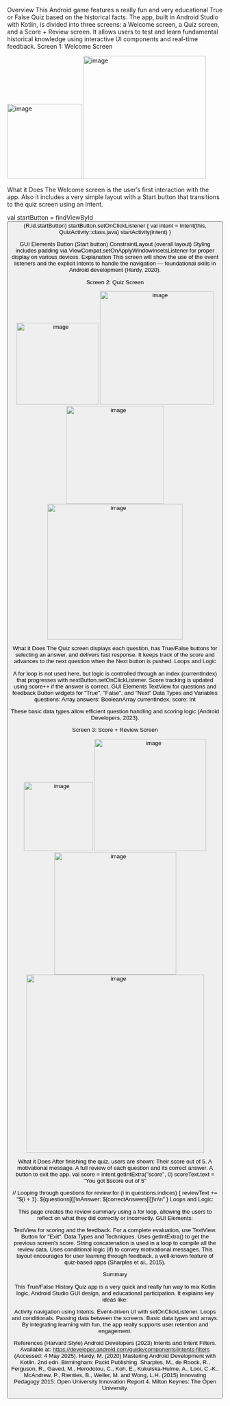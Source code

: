 
Overview
This Android game features a really fun and very educational True or False Quiz based on the historical facts.  The app, built in Android Studio with Kotlin, is divided into three screens: a Welcome screen, a Quiz screen, and a Score + Review screen.  It allows users to test and learn fundamental historical knowledge using interactive UI components and real-time feedback. 
 Screen 1: Welcome Screen

<img width="174" alt="image" src="https://github.com/user-attachments/assets/8915b888-12ce-4e67-9b9b-bdd7a3c3f072" />


 <img width="286" alt="image" src="https://github.com/user-attachments/assets/3c4122ac-ce93-44fe-993e-910e62f61e7a" />


What it Does
The Welcome screen is the user’s first interaction with the app. Also it includes a very simple layout with a Start button that transitions to the quiz screen using an Intent.

val startButton = findViewById<Button>(R.id.startButton)
startButton.setOnClickListener {
val intent = Intent(this, QuizActivity::class.java)
startActivity(intent)
}

 GUI Elements
Button (Start button)
ConstraintLayout (overall layout)
Styling includes padding via ViewCompat.setOnApplyWindowInsetsListener for proper display on various devices.
Explanation
This screen will show the use of the event listeners and the explicit Intents to handle the navigation — foundational skills in Android development (Hardy, 2020).


Screen 2: Quiz Screen


<img width="191" alt="image" src="https://github.com/user-attachments/assets/9d16fd3a-3889-4d6c-8703-d8e72c74f587" />


<img width="265" alt="image" src="https://github.com/user-attachments/assets/3973109b-52ec-42a2-9566-e1ee25effa85" />



<img width="228" alt="image" src="https://github.com/user-attachments/assets/13990418-f631-40da-b619-53d377b758ff" />



<img width="316" alt="image" src="https://github.com/user-attachments/assets/606a75cf-64c3-407e-a466-b2ddc56f0f54" />



What it Does
The Quiz screen displays each question, has True/False buttons for selecting an answer, and delivers fast response.  It keeps track of the score and advances to the next question when the Next button is pushed.
Loops and Logic

A for loop is not used here, but logic is controlled through an index (currentIndex) that progresses with nextButton.setOnClickListener. Score tracking is updated using score++ if the answer is correct.
GUI Elements
TextView for questions and feedback
Button widgets for "True", "False", and "Next"
Data Types and Variables
questions: Array<String>
answers: BooleanArray
currentIndex, score: Int

These basic data types allow efficient question handling and scoring logic (Android Developers, 2023).


Screen 3: Score + Review Screen


<img width="161" alt="image" src="https://github.com/user-attachments/assets/9257abd9-3686-444f-b002-cf29201e6b4d" />



<img width="261" alt="image" src="https://github.com/user-attachments/assets/ab00266e-720b-4ee9-bd8a-598f7b76f64f" />



<img width="285" alt="image" src="https://github.com/user-attachments/assets/375efb7a-c93d-423a-84d2-6c4bee1b863c" />


<img width="415" alt="image" src="https://github.com/user-attachments/assets/a315fbed-24dc-4025-a15c-36c301f17db2" />


What it Does
After finishing the quiz, users are shown:
Their score out of 5.
A motivational message.
A full review of each question and its correct answer.
A button to exit the app.
val score = intent.getIntExtra("score", 0)
scoreText.text = "You got $score out of 5"

// Looping through questions for review:for (i in questions.indices) {
reviewText += "${i + 1}. ${questions[i]}\nAnswer: ${correctAnswers[i]}\n\n"
}
Loops and Logic:

This page creates the review summary using a for loop, allowing the users to reflect on what they did correctly or incorrectly.
GUI Elements:

TextView for scoring and the feedback.
For a complete evaluation, use TextView.
Button for "Exit".
Data Types and Techniques.
Uses getIntExtra() to get the previous screen's score.
String concatenation is used in a loop to compile all the review data.
Uses conditional logic (if) to convey motivational messages.
This layout encourages for user learning through feedback, a well-known feature of quiz-based apps (Sharples et al., 2015).


Summary

This True/False History Quiz app is a very quick and really fun way to mix Kotlin logic, Android Studio GUI design, and educational participation. It explains key ideas like:

Activity navigation using Intents.
Event-driven UI with setOnClickListener.
Loops and conditionals.
Passing data between the screens.
Basic data types and arrays.
By integrating learning with fun, the app really supports user retention and engagement.

References (Harvard Style)
Android Developers (2023) Intents and Intent Filters. Available at: https://developer.android.com/guide/components/intents-filters (Accessed: 4 May 2025).
Hardy, M. (2020) Mastering Android Development with Kotlin. 2nd edn. Birmingham: Packt Publishing.
Sharples, M., de Roock, R., Ferguson, R., Gaved, M., Herodotou, C., Koh, E., Kukulska-Hulme, A., Looi, C.-K., McAndrew, P., Rienties, B., Weller, M. and Wong, L.H. (2015) Innovating Pedagogy 2015: Open University Innovation Report 4. Milton Keynes: The Open University.








